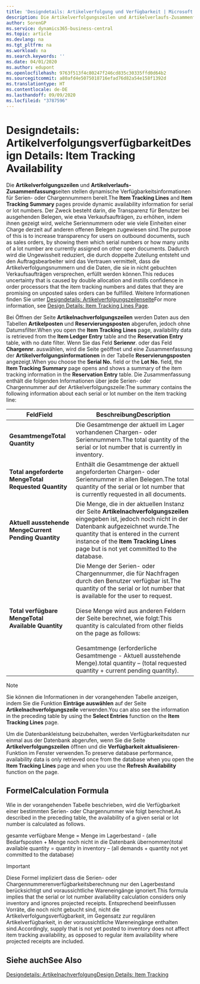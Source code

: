 ```yaml
---
title: 'Designdetails: Artikelverfolgung und Verfügbarkeit | Microsoft Docs'
description: Die Artikelverfolgungszeilen und Artikelverlaufs-Zusammenfassungsseiten stellen dynamische Verfügbarkeitsinformationen für Serien- oder Chargennummern bereit. Der Zweck besteht darin, die Transparenz für Benutzer bei ausgehenden Belegen, wie etwa Verkaufsaufträgen, zu erhöhen, indem ihnen gezeigt wird, welche Seriennummern oder wie viele Einheiten einer Charge derzeit auf anderen offenen Belegen zugewiesen sind.
author: SorenGP
ms.service: dynamics365-business-central
ms.topic: article
ms.devlang: na
ms.tgt_pltfrm: na
ms.workload: na
ms.search.keywords: ''
ms.date: 04/01/2020
ms.author: edupont
ms.openlocfilehash: 9763f513f4c80247f246cd835c30335ffd0d64b2
ms.sourcegitcommit: a80afd4e5075018716efad76d82a54e158f1392d
ms.translationtype: HT
ms.contentlocale: de-DE
ms.lasthandoff: 09/09/2020
ms.locfileid: "3787596"
---
```

# <a name="design-details-item-tracking-availability"></a><span data-ttu-id="d52a3-104">Designdetails: Artikelverfolgungsverfügbarkeit</span><span class="sxs-lookup"><span data-stu-id="d52a3-104">Design Details: Item Tracking Availability</span></span>
<span data-ttu-id="d52a3-105">Die **Artikelverfolgungszeilen** und **Artikelverlaufs-Zusammenfassung**seiten stellen dynamische Verfügbarkeitsinformationen für Serien- oder Chargennummern bereit.</span><span class="sxs-lookup"><span data-stu-id="d52a3-105">The **Item Tracking Lines** and **Item Tracking Summary** pages provide dynamic availability information for serial or lot numbers.</span></span> <span data-ttu-id="d52a3-106">Der Zweck besteht darin, die Transparenz für Benutzer bei ausgehenden Belegen, wie etwa Verkaufsaufträgen, zu erhöhen, indem ihnen gezeigt wird, welche Seriennummern oder wie viele Einheiten einer Charge derzeit auf anderen offenen Belegen zugewiesen sind.</span><span class="sxs-lookup"><span data-stu-id="d52a3-106">The purpose of this is to increase transparency for users on outbound documents, such as sales orders, by showing them which serial numbers or how many units of a lot number are currently assigned on other open documents.</span></span> <span data-ttu-id="d52a3-107">Dadurch wird die Ungewissheit reduziert, die durch doppelte Zuteilung entsteht und den Auftragsbearbeiter wird das Vertrauen vermittelt, dass die Artikelverfolgungsnummern und die Daten, die sie in nicht gebuchten Verkaufsaufträgen versprechen, erfüllt werden können.</span><span class="sxs-lookup"><span data-stu-id="d52a3-107">This reduces uncertainty that is caused by double allocation and instills confidence in order processors that the item tracking numbers and dates that they are promising on unposted sales orders can be fulfilled.</span></span> <span data-ttu-id="d52a3-108">Weitere Informationen finden Sie unter [Designdetails: Artikelverfolgungszeilenseite](design-details-item-tracking-lines-window.md)</span><span class="sxs-lookup"><span data-stu-id="d52a3-108">For more information, see [Design Details: Item Tracking Lines Page](design-details-item-tracking-lines-window.md).</span></span>  

 <span data-ttu-id="d52a3-109">Bei Öffnen der Seite **Artikelnachverfolgungszeilen** werden Daten aus den Tabellen **Artikelposten** und **Reservierungsposten** abgerufen, jedoch ohne Datumsfilter.</span><span class="sxs-lookup"><span data-stu-id="d52a3-109">When you open the **Item Tracking Lines** page, availability data is retrieved from the **Item Ledger Entry** table and the **Reservation Entry** table, with no date filter.</span></span> <span data-ttu-id="d52a3-110">Wenn Sie das Feld **Seriennr**. oder das Feld **Chargennr**. auswählen, wird die Seite geöffnet und eine Zusammenfassung der **Artikelverfolgungsinformationen** in der Tabelle **Reservierungsposten** angezeigt.</span><span class="sxs-lookup"><span data-stu-id="d52a3-110">When you choose the **Serial No.** field or the **Lot No.** field, the **Item Tracking Summary** page opens and shows a summary of the item tracking information in the **Reservation Entry** table.</span></span> <span data-ttu-id="d52a3-111">Die Zusammenfassung enthält die folgenden Informationen über jede Serien- oder Chargennummer auf der Artikelverfolgungszeile:</span><span class="sxs-lookup"><span data-stu-id="d52a3-111">The summary contains the following information about each serial or lot number on the item tracking line:</span></span>  

|<span data-ttu-id="d52a3-112">Feld</span><span class="sxs-lookup"><span data-stu-id="d52a3-112">Field</span></span>|<span data-ttu-id="d52a3-113">Beschreibung</span><span class="sxs-lookup"><span data-stu-id="d52a3-113">Description</span></span>|  
|---------------------------------|---------------------------------------|  
|<span data-ttu-id="d52a3-114">**Gesamtmenge**</span><span class="sxs-lookup"><span data-stu-id="d52a3-114">**Total Quantity**</span></span>|<span data-ttu-id="d52a3-115">Die Gesamtmenge der aktuell im Lager vorhandenen Chargen- oder Seriennummern.</span><span class="sxs-lookup"><span data-stu-id="d52a3-115">The total quantity of the serial or lot number that is currently in inventory.</span></span>|  
|<span data-ttu-id="d52a3-116">**Total angeforderte Menge**</span><span class="sxs-lookup"><span data-stu-id="d52a3-116">**Total Requested Quantity**</span></span>|<span data-ttu-id="d52a3-117">Enthält die Gesamtmenge der aktuell angeforderten Chargen- oder Seriennummer in allen Belegen.</span><span class="sxs-lookup"><span data-stu-id="d52a3-117">The total quantity of the serial or lot number that is currently requested in all documents.</span></span>|  
|<span data-ttu-id="d52a3-118">**Aktuell ausstehende Menge**</span><span class="sxs-lookup"><span data-stu-id="d52a3-118">**Current Pending Quantity**</span></span>|<span data-ttu-id="d52a3-119">Die Menge, die in der aktuellen Instanz der Seite **Artikelnachverfolgungszeilen** eingegeben ist, jedoch noch nicht in der Datenbank aufgezeichnet wurde.</span><span class="sxs-lookup"><span data-stu-id="d52a3-119">The quantity that is entered in the current instance of the **Item Tracking Lines** page but is not yet committed to the database.</span></span>|  
|<span data-ttu-id="d52a3-120">**Total verfügbare Menge**</span><span class="sxs-lookup"><span data-stu-id="d52a3-120">**Total Available Quantity**</span></span>|<span data-ttu-id="d52a3-121">Die Menge der Serien- oder Chargennummer, die für Nachfragen durch den Benutzer verfügbar ist.</span><span class="sxs-lookup"><span data-stu-id="d52a3-121">The quantity of the serial or lot number that is available for the user to request.</span></span><br /><br /> <span data-ttu-id="d52a3-122">Diese Menge wird aus anderen Feldern der Seite berechnet, wie folgt:</span><span class="sxs-lookup"><span data-stu-id="d52a3-122">This quantity is calculated from other fields on the page as follows:</span></span><br /><br /> <span data-ttu-id="d52a3-123">Gesamtmenge (erforderliche Gesamtmenge - Aktuell ausstehende Menge).</span><span class="sxs-lookup"><span data-stu-id="d52a3-123">total quantity – (total requested quantity + current pending quantity).</span></span>|  

> [!NOTE]  
>  <span data-ttu-id="d52a3-124">Sie können die Informationen in der vorangehenden Tabelle anzeigen, indem Sie die Funktion **Einträge auswählen** auf der Seite **Artikelnachverfolgungszeile** verwenden.</span><span class="sxs-lookup"><span data-stu-id="d52a3-124">You can also see the information in the preceding table by using the **Select Entries** function on the **Item Tracking Lines** page.</span></span>  

 <span data-ttu-id="d52a3-125">Um die Datenbankleistung beizubehalten, werden Verfügbarkeitsdaten nur einmal aus der Datenbank abgerufen, wenn Sie die Seite **Artikelverfolgungszeilen** öffnen und die **Verfügbarkeit aktualisieren**-Funktion im Fenster verwenden.</span><span class="sxs-lookup"><span data-stu-id="d52a3-125">To preserve database performance, availability data is only retrieved once from the database when you open the **Item Tracking Lines** page and when you use the **Refresh Availability** function on the page.</span></span>  

## <a name="calculation-formula"></a><span data-ttu-id="d52a3-126">Formel</span><span class="sxs-lookup"><span data-stu-id="d52a3-126">Calculation Formula</span></span>  
 <span data-ttu-id="d52a3-127">Wie in der vorangehenden Tabelle beschrieben, wird die Verfügbarkeit einer bestimmten Serien- oder Chargennummer wie folgt berechnet.</span><span class="sxs-lookup"><span data-stu-id="d52a3-127">As described in the preceding table, the availability of a given serial or lot number is calculated as follows.</span></span>  

 <span data-ttu-id="d52a3-128">gesamte verfügbare Menge = Menge im Lagerbestand - (alle Bedarfsposten + Menge noch nicht in die Datenbank übernommen)</span><span class="sxs-lookup"><span data-stu-id="d52a3-128">total available quantity = quantity in inventory – (all demands + quantity not yet committed to the database)</span></span>  

> [!IMPORTANT]  
>  <span data-ttu-id="d52a3-129">Diese Formel impliziert dass die Serien- oder Chargennummerenverfügbarkeitsberechnung nur den Lagerbestand berücksichtigt und voraussichtliche Wareneingänge ignoriert.</span><span class="sxs-lookup"><span data-stu-id="d52a3-129">This formula implies that the serial or lot number availability calculation considers only inventory and ignores projected receipts.</span></span> <span data-ttu-id="d52a3-130">Entsprechend beeinflussen Vorräte, die noch nicht gebucht sind, nicht die Artikelverfolgungsverfügbarkeit, im Gegensatz zur regulären Artikelverfügbarkeit, in der voraussichtliche Wareneingänge enthalten sind.</span><span class="sxs-lookup"><span data-stu-id="d52a3-130">Accordingly, supply that is not yet posted to inventory does not affect item tracking availability, as opposed to regular item availability where projected receipts are included.</span></span>  

## <a name="see-also"></a><span data-ttu-id="d52a3-131">Siehe auch</span><span class="sxs-lookup"><span data-stu-id="d52a3-131">See Also</span></span>  
 [<span data-ttu-id="d52a3-132">Designdetails: Artikelnachverfolgung</span><span class="sxs-lookup"><span data-stu-id="d52a3-132">Design Details: Item Tracking</span></span>](design-details-item-tracking.md)
